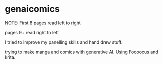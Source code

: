 # genaicomics

NOTE: First 8 pages read left to right

pages 9+ read right to left

I tried to improve my panelling skills and hand drew stuff.

trying to make manga and comics with generative AI. Using Foooocus and krita. 
